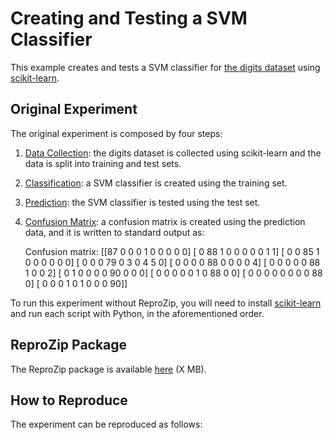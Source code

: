 Creating and Testing a SVM Classifier
=====================================

This example creates and tests a SVM classifier for [the digits dataset](http://archive.ics.uci.edu/ml/datasets/Pen-Based+Recognition+of+Handwritten+Digits) using [scikit-learn](http://scikit-learn.org/).

Original Experiment
-------------------

The original experiment is composed by four steps:

1. [Data Collection](01_getdata.py): the digits dataset is collected using scikit-learn and the data is split into training and test sets.
2. [Classification](02_classifier.py): a SVM classifier is created using the training set.
3. [Prediction](03_predict.py): the SVM classifier is tested using the test set.
4. [Confusion Matrix](04_confusion_matrix.py): a confusion matrix is created using the prediction data, and it is written to standard output as:

    Confusion matrix:
    [[87  0  0  0  1  0  0  0  0  0]
     [ 0 88  1  0  0  0  0  0  1  1]
     [ 0  0 85  1  0  0  0  0  0  0]
     [ 0  0  0 79  0  3  0  4  5  0]
     [ 0  0  0  0 88  0  0  0  0  4]
     [ 0  0  0  0  0 88  1  0  0  2]
     [ 0  1  0  0  0  0 90  0  0  0]
     [ 0  0  0  0  0  1  0 88  0  0]
     [ 0  0  0  0  0  0  0  0 88  0]
     [ 0  0  0  1  0  1  0  0  0 90]]

To run this experiment without ReproZip, you will need to install [scikit-learn](http://scikit-learn.org/) and run each script with Python, in the aforementioned order.

ReproZip Package
----------------

The ReproZip package is available [here](https://nyu.box.com/) (X MB).

How to Reproduce
----------------

The experiment can be reproduced as follows: